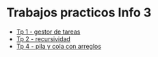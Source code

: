 # Trabajos practicos Info 3 
- [Tp 1 - gestor de tareas](./TP_1/)
- [Tp 2 - recursividad](./TP_2/)
- [Tp 4 - pila y cola con arreglos](./TP_4/) 
